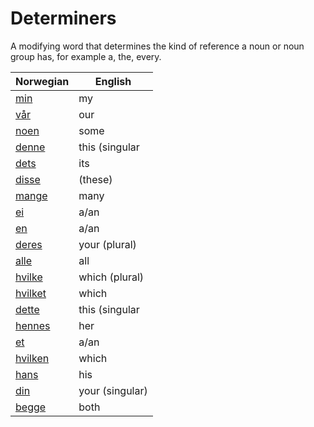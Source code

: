 # Determiners

A modifying word that determines the kind of reference a noun or noun group has, for example a, the, every.

| Norwegian | English |
| --- | --- |
| [min](https://www.ordnett.no/search?language=no&phrase=min) | my |  |
| [vår](https://www.ordnett.no/search?language=no&phrase=vår) | our |  |
| [noen](https://www.ordnett.no/search?language=no&phrase=noen) | some |  |
| [denne](https://www.ordnett.no/search?language=no&phrase=denne) | this (singular |  masculine and femenine) |
| [dets](https://www.ordnett.no/search?language=no&phrase=dets) | its | i |
| [disse](https://www.ordnett.no/search?language=no&phrase=disse) | (these) |  |
| [mange](https://www.ordnett.no/search?language=no&phrase=mange) | many |  |
| [ei](https://www.ordnett.no/search?language=no&phrase=ei) | a/an | f |
| [en](https://www.ordnett.no/search?language=no&phrase=en) | a/an | m |
| [deres](https://www.ordnett.no/search?language=no&phrase=deres) | your (plural) | None |
| [alle](https://www.ordnett.no/search?language=no&phrase=alle) | all |  |
| [hvilke](https://www.ordnett.no/search?language=no&phrase=hvilke) | which (plural) |  |
| [hvilket](https://www.ordnett.no/search?language=no&phrase=hvilket) | which | i |
| [dette](https://www.ordnett.no/search?language=no&phrase=dette) | this (singular |  neuter) |
| [hennes](https://www.ordnett.no/search?language=no&phrase=hennes) | her | f |
| [et](https://www.ordnett.no/search?language=no&phrase=et) | a/an | i |
| [hvilken](https://www.ordnett.no/search?language=no&phrase=hvilken) | which | m |
| [hans](https://www.ordnett.no/search?language=no&phrase=hans) | his | m |
| [din](https://www.ordnett.no/search?language=no&phrase=din) | your (singular) |  |
| [begge](https://www.ordnett.no/search?language=no&phrase=begge) | both |  |

